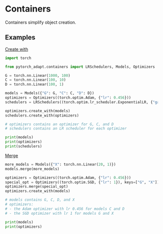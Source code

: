 # Containers

Containers simplify object creation. 

## Examples
[Create with](http://localhost:8888/notebooks/examples/notebooks/docs_examples.ipynb#containers/index.md-create-with)
```python
import torch

from pytorch_adapt.containers import LRSchedulers, Models, Optimizers

G = torch.nn.Linear(1000, 100)
C = torch.nn.Linear(100, 10)
D = torch.nn.Linear(100, 1)

models = Models({"G": G, "C": C, "D": D})
optimizers = Optimizers((torch.optim.Adam, {"lr": 0.456}))
schedulers = LRSchedulers((torch.optim.lr_scheduler.ExponentialLR, {"gamma": 0.99}))

optimizers.create_with(models)
schedulers.create_with(optimizers)

# optimizers contains an optimizer for G, C, and D
# schedulers contains an LR scheduler for each optimizer

print(models)
print(optimizers)
print(schedulers)
```


[Merge](http://localhost:8888/notebooks/examples/notebooks/docs_examples.ipynb#containers/index.md-merge)
```python
more_models = Models({"X": torch.nn.Linear(20, 1)})
models.merge(more_models)

optimizers = Optimizers((torch.optim.Adam, {"lr": 0.456}))
special_opt = Optimizers((torch.optim.SGD, {"lr": 1}), keys=["G", "X"])
optimizers.merge(special_opt)
optimizers.create_with(models)

# models contains G, C, D, and X
# optimizers:
# - the Adam optimizer with lr 0.456 for models C and D
# - the SGD optimizer with lr 1 for models G and X

print(models)
print(optimizers)
```